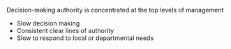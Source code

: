 Decision-making authority is concentrated at the top levels of management
- Slow decision making
- Consistent clear lines of authority
- Slow to respond to local or departmental needs